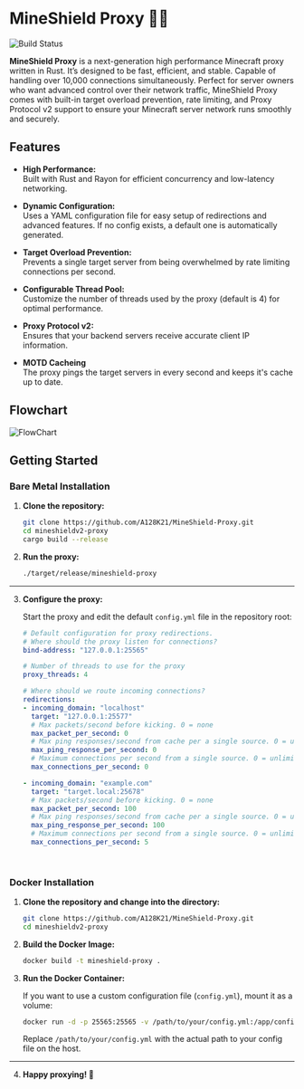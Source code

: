 # MineShield Proxy 🦀🚀

![Build Status](https://img.shields.io/badge/build-passing-brightgreen)

**MineShield Proxy** is a next-generation high performance Minecraft proxy written in Rust. It’s designed to be fast, efficient, and stable. Capable of handling over 10,000 connections simultaneously. Perfect for server owners who want advanced control over their network traffic, MineShield Proxy comes with built-in target overload prevention, rate limiting, and Proxy Protocol v2 support to ensure your Minecraft server network runs smoothly and securely.

## Features

- **High Performance:**  
  Built with Rust and Rayon for efficient concurrency and low-latency networking.

- **Dynamic Configuration:**  
  Uses a YAML configuration file for easy setup of redirections and advanced features. If no config exists, a default one is automatically generated.

- **Target Overload Prevention:**  
  Prevents a single target server from being overwhelmed by rate limiting connections per second.

- **Configurable Thread Pool:**  
  Customize the number of threads used by the proxy (default is 4) for optimal performance.

- **Proxy Protocol v2:**  
  Ensures that your backend servers receive accurate client IP information.

- **MOTD Cacheing**  
  The proxy pings the target servers in every second and keeps it's cache up to date.


## Flowchart
![FlowChart](https://i.ibb.co/3yZZBMq2/K-perny-k-p-2025-03-24-222420.png)


## Getting Started

### Bare Metal Installation

1. **Clone the repository:**

   ```bash
   git clone https://github.com/A128K21/MineShield-Proxy.git
   cd mineshieldv2-proxy
   cargo build --release
   ```

2. **Run the proxy:**

   ```bash
   ./target/release/mineshield-proxy
   ```

---
3. **Configure the proxy:**

   Start the proxy and edit the default `config.yml` file in the repository root:

    ```yaml
    # Default configuration for proxy redirections.
    # Where should the proxy listen for connections?
    bind-address: "127.0.0.1:25565"
    
    # Number of threads to use for the proxy
    proxy_threads: 4
    
    # Where should we route incoming connections?
    redirections:
    - incoming_domain: "localhost"
      target: "127.0.0.1:25577"
      # Max packets/second before kicking. 0 = none
      max_packet_per_second: 0
      # Max ping responses/second from cache per a single source. 0 = unlimited
      max_ping_response_per_second: 0
      # Maximum connections per second from a single source. 0 = unlimited
      max_connections_per_second: 0
    
    - incoming_domain: "example.com"
      target: "target.local:25678"
      # Max packets/second before kicking. 0 = none
      max_packet_per_second: 100
      # Max ping responses/second from cache per a single source. 0 = unlimited
      max_ping_response_per_second: 100
      # Maximum connections per second from a single source. 0 = unlimited
      max_connections_per_second: 5
       
          
    ```



### Docker Installation

1. **Clone the repository and change into the directory:**

   ```bash
   git clone https://github.com/A128K21/MineShield-Proxy.git
   cd mineshieldv2-proxy
   ```

2. **Build the Docker Image:**

   ```bash
   docker build -t mineshield-proxy .
   ```

3. **Run the Docker Container:**

   If you want to use a custom configuration file (`config.yml`), mount it as a volume:

   ```bash
   docker run -d -p 25565:25565 -v /path/to/your/config.yml:/app/config.yml mineshield-proxy
   ```

   Replace `/path/to/your/config.yml` with the actual path to your config file on the host.
---

4. **Happy proxying! 🚀**
